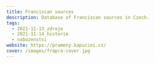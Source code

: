 ```yaml
---
title: Franciscan sources
description: Database of Franciscan sources in Czech.
tags:
  - 2021-11-13_zdroje
  - 2021-11-14_historie
  - nabozenstvi
website: https://prameny.kapucini.cz/
cover: /images/frapra-cover.jpg
---
```

